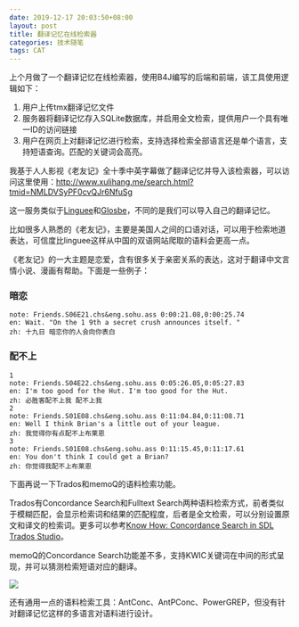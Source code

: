 ```yaml
---
date: 2019-12-17 20:03:50+08:00
layout: post
title: 翻译记忆在线检索器
categories: 技术随笔
tags: CAT
---
```


上个月做了一个翻译记忆在线检索器，使用B4J编写的后端和前端，该工具使用逻辑如下：

1. 用户上传tmx翻译记忆文件
2. 服务器将翻译记忆存入SQLite数据库，并启用全文检索，提供用户一个具有唯一ID的访问链接
3. 用户在网页上对翻译记忆进行检索，支持选择检索全部语言还是单个语言，支持短语查询。匹配的关键词会高亮。

我基于人人影视《老友记》全十季中英字幕做了翻译记忆并导入该检索器，可以访问这里使用：<http://www.xulihang.me/search.html?tmid=NMLDVSyPF0cvQJr6NfuSg>

这一服务类似于[Linguee](https://www.linguee.com/)和[Glosbe](https://glosbe.com/)，不同的是我们可以导入自己的翻译记忆。

比如很多人熟悉的《老友记》，主要是美国人之间的口语对话，可以用于检索地道表达，可信度比linguee这样从中国的双语网站爬取的语料会更高一点。

《老友记》的一大主题是恋爱，含有很多关于亲密关系的表达，这对于翻译中文言情小说、漫画有帮助。下面是一些例子：

### 暗恋

```
note: Friends.S06E21.chs&eng.sohu.ass 0:00:21.08,0:00:25.74
en: Wait. "On the 1 9th a secret crush announces itself. "
zh: 十九日 暗恋你的人会向你表白
```

### 配不上

```
1
note: Friends.S04E22.chs&eng.sohu.ass 0:05:26.05,0:05:27.83
en: I'm too good for the Hut. I'm too good for the Hut.
zh: 必胜客配不上我 配不上我
2
note: Friends.S01E08.chs&eng.sohu.ass 0:11:04.84,0:11:08.71
en: Well I think Brian's a little out of your league.
zh: 我觉得你有点配不上布莱恩
3
note: Friends.S01E08.chs&eng.sohu.ass 0:11:15.45,0:11:17.61
en: You don't think I could get a Brian?
zh: 你觉得我配不上布莱恩
```

下面再说一下Trados和memoQ的语料检索功能。

Trados有Concordance Search和Fulltext Search两种语料检索方式，前者类似于模糊匹配，会显示检索词和结果的匹配程度，后者是全文检索，可以分别设置原文和译文的检索词。更多可以参考[Know How: Concordance Search in SDL Trados Studio](https://gateway.sdl.com/apex/communityknowledge?articleName=000002703#Con1)。

memoQ的Concordance Search功能差不多，支持KWIC关键词在中间的形式呈现，并可以猜测检索短语对应的翻译。

![](https://jealousmarkup.xyz/files/memoq/translating-concordance.png)


还有通用一点的语料检索工具：AntConc、AntPConc、PowerGREP，但没有针对翻译记忆这样的多语言对语料进行设计。



